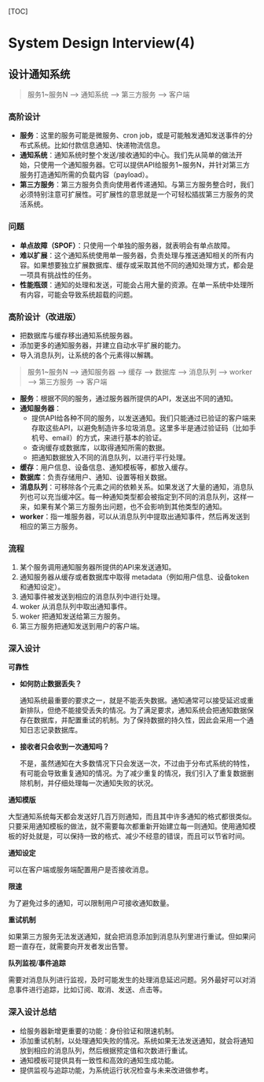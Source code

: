[TOC]

# System Design Interview(4)

## 设计通知系统

> 服务1~服务N --> 通知系统 --> 第三方服务 --> 客户端

### 高阶设计

- **服务**：这里的服务可能是微服务、cron job，或是可能触发通知发送事件的分布式系统。比如付款信息通知、快递物流信息。
- **通知系统**：通知系统时整个发送/接收通知的中心。我们先从简单的做法开始，只使用一个通知服务器。它可以提供API给服务1~服务N，并针对第三方服务打造通知所需的负载内容（payload）。
- **第三方服务**：第三方服务负责向使用者传递通知。与第三方服务整合时，我们必须特别注意可扩展性。可扩展性的意思就是一个可轻松插拔第三方服务的灵活系统。

### 问题

- **单点故障（SPOF）**：只使用一个单独的服务器，就表明会有单点故障。
- **难以扩展**：这个通知系统使用单一服务器，负责处理与推送通知相关的所有内容。如果想要独立扩展数据库、缓存或采取其他不同的通知处理方式，都会是一项具有挑战性的任务。
- **性能瓶颈**：通知的处理和发送，可能会占用大量的资源。在单一系统中处理所有内容，可能会导致系统超载的问题。

### 高阶设计（改进版）

- 把数据库与缓存移出通知系统服务器。
- 添加更多的通知服务器，并建立自动水平扩展的能力。
- 导入消息队列，让系统的各个元素得以解耦。

> 服务1~服务N --> 通知服务器 --> 缓存 --> 数据库 --> 消息队列 --> worker --> 第三方服务 --> 客户端

- **服务**：根据不同的服务，通过服务器所提供的API，发送出不同的通知。
- **通知服务器**：
  - 提供API给各种不同的服务，以发送通知。我们只能通过已验证的客户端来存取这些API，以避免制造许多垃圾消息。这里多半是通过验证码（比如手机号、email）的方式，来进行基本的验证。
  - 查询缓存或数据库，以取得通知所需的数据。
  - 把通知数据放入不同的消息队列，以进行平行处理。
- **缓存**：用户信息、设备信息、通知模板等，都放入缓存。
- **数据库**：负责存储用户、通知、设置等相关数据。
- **消息队列**：可移除各个元素之间的依赖关系。如果发送了大量的通知，消息队列也可以充当缓冲区。每一种通知类型都会被指定到不同的消息队列，这样一来，如果有某个第三方服务出问题，也不会影响到其他类型的通知。
- **worker**：指一堆服务器，可以从消息队列中提取出通知事件，然后再发送到相应的第三方服务。

### 流程

1. 某个服务调用通知服务器所提供的API来发送通知。
2. 通知服务器从缓存或者数据库中取得 metadata（例如用户信息、设备token和通知设定）。
3. 通知事件被发送到相应的消息队列中进行处理。
4. woker 从消息队列中取出通知事件。
5. woker 把通知发送给第三方服务。
6. 第三方服务把通知发送到用户的客户端。

### 深入设计

**可靠性**

- **如何防止数据丢失？**

  通知系统最重要的要求之一，就是不能丢失数据。通知通常可以接受延迟或重新排队，但绝不能接受丢失的情况。为了满足要求，通知系统会把通知数据保存在数据库，并配置重试的机制。为了保持数据的持久性，因此会采用一个通知日志记录数据库。

- **接收者只会收到一次通知吗？**

  不是，虽然通知在大多数情况下只会发送一次，不过由于分布式系统的特性，有可能会导致重复通知的情况。为了减少重复的情况，我们引入了重复数据删除机制，并仔细处理每一次通知失败的状况。

**通知模版**

大型通知系统每天都会发送好几百万则通知，而且其中许多通知的格式都很类似。只要采用通知模板的做法，就不需要每次都重新开始建立每一则通知。使用通知模板的好处就是，可以保持一致的格式、减少不经意的错误，而且可以节省时间。

**通知设定**

可以在客户端或服务端配置用户是否接收消息。

**限速**

为了避免过多的通知，可以限制用户可接收通知数量。

**重试机制**

如果第三方服务无法发送通知，就会把消息添加到消息队列里进行重试。但如果问题一直存在，就需要向开发者发出告警。

**队列监视**/**事件追踪**

需要对消息队列进行监视，及时可能发生的处理消息延迟问题。另外最好可以对消息事件进行追踪，比如订阅、取消、发送、点击等。

### 深入设计总结

- 给服务器新增更重要的功能：身份验证和限速机制。
- 添加重试机制，以处理通知失败的情况。系统如果无法发送通知，就会将通知放到相应的消息队列，然后根据预定值和次数进行重试。
- 通知模板可提供具有一致性和高效的通知生成功能。
- 提供监视与追踪功能，为系统运行状况检查与未来改进做参考。
